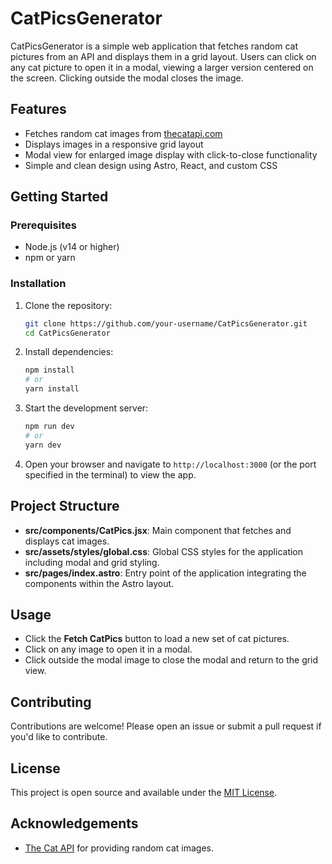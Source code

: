 # CatPicsGenerator

CatPicsGenerator is a simple web application that fetches random cat pictures from an API and displays them in a grid layout. Users can click on any cat picture to open it in a modal, viewing a larger version centered on the screen. Clicking outside the modal closes the image.

## Features

- Fetches random cat images from [thecatapi.com](https://thecatapi.com/)
- Displays images in a responsive grid layout
- Modal view for enlarged image display with click-to-close functionality
- Simple and clean design using Astro, React, and custom CSS

## Getting Started

### Prerequisites

- Node.js (v14 or higher)
- npm or yarn

### Installation

1. Clone the repository:
   ```bash
   git clone https://github.com/your-username/CatPicsGenerator.git
   cd CatPicsGenerator
   ```

2. Install dependencies:
   ```bash
   npm install
   # or
   yarn install
   ```

3. Start the development server:
   ```bash
   npm run dev
   # or
   yarn dev
   ```

4. Open your browser and navigate to `http://localhost:3000` (or the port specified in the terminal) to view the app.

## Project Structure

- **src/components/CatPics.jsx**: Main component that fetches and displays cat images.
- **src/assets/styles/global.css**: Global CSS styles for the application including modal and grid styling.
- **src/pages/index.astro**: Entry point of the application integrating the components within the Astro layout.

## Usage

- Click the **Fetch CatPics** button to load a new set of cat pictures.
- Click on any image to open it in a modal.
- Click outside the modal image to close the modal and return to the grid view.

## Contributing

Contributions are welcome! Please open an issue or submit a pull request if you'd like to contribute.

## License

This project is open source and available under the [MIT License](LICENSE).

## Acknowledgements

- [The Cat API](https://thecatapi.com/) for providing random cat images.